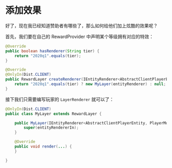# 添加效果

好了，现在我已经知道赞助者有哪些了，那么如何给他们加上炫酷的效果呢？

首先，我们要在自己的 RewardProvider 中声明某个等级拥有对应的特效：

```java
@Override
public boolean hasRenderer(String tier) {
    return "2020q1".equals(tier);
}

@Override
@OnlyIn(Dist.CLIENT)
public RewardLayer createRenderer(IEntityRenderer<AbstractClientPlayerEntity, PlayerModel<AbstractClientPlayerEntity>> entityRenderer, String tier) {
    return "2020q1".equals(tier) ? new MyLayer(entityRenderer) : null;
}
```

接下我们只需要编写玩家的 `LayerRenderer` 就可以了：

```java
@OnlyIn(Dist.CLIENT)
public class MyLayer extends RewardLayer {

    public MyLayer(IEntityRenderer<AbstractClientPlayerEntity, PlayerModel<AbstractClientPlayerEntity>> entityRendererIn) {
        super(entityRendererIn);
    }

    @Override
    public void render(...) {
    }

}
```
